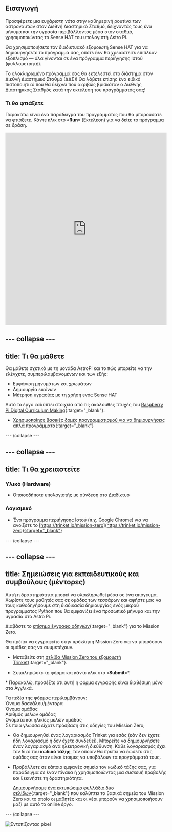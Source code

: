 ## Εισαγωγή

Προσφέρετε μια ευχάριστη νότα στην καθημερινή ρουτίνα των αστροναυτών στον Διεθνή Διαστημικό Σταθμό, δείχνοντάς τους ένα μήνυμα και την υγρασία περιβάλλοντος μέσα στον σταθμό, χρησιμοποιώντας το Sense ΗΑΤ του υπολογιστή Astro Pi.

Θα χρησιμοποιήσετε τον διαδικτυακό εξομοιωτή Sense HAT για να δημιουργήσετε το πρόγραμμά σας, οπότε δεν θα χρειαστείτε επιπλέον εξοπλισμό — όλα γίνονται σε ένα πρόγραμμα περιήγησης Ιστού (φυλλομετρητή).

Το ολοκληρωμένο πρόγραμμά σας θα εκτελεστεί στο διάστημα στον Διεθνή Διαστημικό Σταθμό (ΔΔΣ)! Θα λάβετε επίσης ένα ειδικό πιστοποιητικό που θα δείχνει πού ακριβώς βρισκόταν ο Διεθνής Διαστημικός Σταθμός κατά την εκτέλεση του προγράμματός σας!

### Τι θα φτιάξετε

Παρακάτω είναι ένα παράδειγμα του προγράμματος που θα μπορούσατε να φτιάξετε. Κάντε κλικ στο «**Run**» (Εκτέλεση) για να δείτε το πρόγραμμα σε δράση. 
<iframe src="https://trinket.io/embed/python/b92d76c0f3?outputOnly=true&runOption=run&start=result" width="100%" height="600" frameborder="0" marginwidth="0" marginheight="0" allowfullscreen mark="crwd-mark"></iframe> 

--- collapse ---
---
title: Τι θα μάθετε
---

Θα μάθετε σχετικά με τη μονάδα AstroPi και το πώς μπορείτε να την ελέγχετε, συμπεριλαμβανομένων και των εξής:

+ Εμφάνιση μηνυμάτων και χρωμάτων
+ Δημιουργία εικόνων
+ Μέτρηση υγρασίας με τη χρήση ενός Sense HAT

Αυτό το έργο καλύπτει στοιχεία από τις ακόλουθες πτυχές του [Raspberry Pi Digital Curriculum Making](http://rpf.io/curriculum){:target="_blank"}:

+ [Χρησιμοποίησε βασικές δομές προγραμματισμού για να δημιουργήσεις απλά προγράμματα](https://curriculum.raspberrypi.org/programming/creator/){:target="_blank"}

--- /collapse ---

--- collapse ---
---
title: Τι θα χρειαστείτε
---

### Υλικό (Hardware)

+ Οποιοσδήποτε υπολογιστής με σύνδεση στο Διαδίκτυο

### Λογισμικό

+ Ένα πρόγραμμα περιήγησης Ιστού (π.χ. Google Chrome) για να ανοίξετε το [https://trinket.io/mission-zero](https://trinket.io/mission-zero){:target="_blank"}

--- /collapse ---

--- collapse ---
---
title: Σημειώσεις για εκπαιδευτικούς και συμβούλους (μέντορες)
---

Αυτή η δραστηριότητα μπορεί να ολοκληρωθεί μέσα σε ένα απόγευμα. Χωρίστε τους μαθητές σας σε ομάδες των τεσσάρων και αφήστε μας να τους καθοδηγήσουμε στη διαδικασία δημιουργίας ενός μικρού προγράμματος Python που θα εμφανίζει ένα προσωπικό μήνυμα και την υγρασία στο Astro Pi.

Διαβάστε το [επίσημο έγγραφο οδηγιών](https://astro-pi.org/wp-content/uploads/2018/09/Astro_Pi_Mission_Zero_Guidelines_2018_19_V12_pages.pdf){:target="_blank"} για το Mission Zero.

Θα πρέπει να εγγραφείτε στην πρόκληση Mission Zero για να μπορέσουν οι ομάδες σας να συμμετέχουν.

+ Μεταβείτε στη [σελίδα Mission Zero του εξομοιωτή Trinket](https://trinket.io/mission-zero){:target="_blank"}.

+ Συμπληρώστε τη φόρμα και κάντε κλικ στο «**Submit**»\*.

\* Παρακαλώ, προσέξτε ότι αυτή η φόρμα εγγραφής είναι διαθέσιμη μόνο στα Αγγλικά.

Τα πεδία της φόρμας περιλαμβάνουν:   
Όνομα δασκάλου/μέντορα   
Όνομα ομάδας   
Αριθμός μελών ομάδας   
Ονόματα και ηλικίες μελών ομάδας   
Σε ποια γλώσσα είχατε πρόσβαση στις οδηγίες του Mission Zero;

+ Θα δημιουργηθεί ένας λογαριασμός Trinket για εσάς (εάν δεν έχετε ήδη λογαριασμό ή δεν έχετε συνδεθεί). Μπορείτε να δημιουργήσετε έναν λογαριασμό ανά ηλεκτρονική διεύθυνση. Κάθε λογαριασμός έχει τον δικό του **κωδικό τάξης**, τον οποίον θα πρέπει να δώσετε στις ομάδες σας όταν είναι έτοιμες να υποβάλουν τα προγράμματά τους.

+ Προβάλλετε σε κάποιο εμφανές σημείο τον κωδικό τάξης σας, για παράδειγμα σε έναν πίνακα ή χρησιμοποιώντας μια συσκευή προβολής και ξεκινήστε τη δραστηριότητα.
    
    Δημιουργήσαμε [ένα εκτυπώσιμο φυλλάδιο δύο σελίδων](https://astro-pi.org/astro_pi_mission_zero_project_print_out_v10_print/){:target="_blank"} που καλύπτει τα βασικά σημεία του Mission Zero και το οποίο οι μαθητές και οι νέοι μπορούν να χρησιμοποιήσουν μαζί με αυτό το online έργο.

--- /collapse ---

![Εντοπίζοντας pixel](https://code.org/api/hour/begin_raspberrypi_astropi.png)